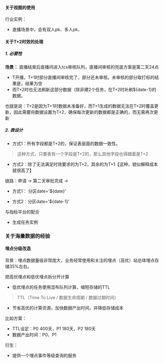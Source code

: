 


#### 关于视图的使用
行业实例：
- 直播场景中，会有双人pk、多人pk、



#### 关于T+2时效的处理
##### 1. 必要性
**场景：** 直播结束后直播间进入tcs审核队列，直播间审核的兜底方案是第二天24点
- T开播，T+1时部分直播间审核完了，部分还未审核。未审核的部分取打标的结果是，结果为空
- 而T+2时也无法刷新这部分数据（除非建2个任务，在T+2时补刷${date-1}的数据。

也就是说：T+2是因为T+1时数据未准备好，而T+1生成的数据无法在T+2时覆盖更新，因此需要将数据设置为T+2，确保每次更新的数据都是正确的，而无需再次更新

##### 2. 表设计
- 方式1：所有字段都是T+2的，保证表层面的数据一致性。
> 这种方式，只要表有一个字段是T+2的，那么其他字段也得跟着是T+2
- 方式2：除了无法满足时效要求的为T+2，其余的为T+1【这种，貌似解释成本就很高了】

链路：申请 -> 第二天审批完成 -> 


- 方式1： 分区date='${date}'


- 方式2：分区date='${date-1}'

与指标平台的配合
- 生成任务实例




### 关于海量数据的经验

#### 埋点分级改造
背景：埋点数据量级非常庞大，业务经常使用和关注的埋点（高优）站总体埋点存储35%左右。

把高优埋点和低优埋点拆分开计算
- 低优埋点的任务使用混布队列计算，缩短存储的TTL
> TTL（Time To Live / 数据生命周期 / 数据过期时间）
- 节省高优的计算资源，加快数据产出时间，并降低存储成本

比如方案：
- TTL设定：P0 400天，P1 180天，P2 180天
- 数据产出时间：P0、P1

衍生：
- 提供一个埋点事件等级查询的服务
